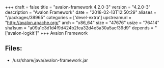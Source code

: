 +++
draft = false
title = "avalon-framework 4.2.0-3"
version = "4.2.0-3"
description = "Avalon Framework"
date = "2018-02-13T12:50:29"
aliases = "/packages/38965"
categories = ['devel-extra']
upstreamurl = "http://avalon.apache.org/"
arch = "x86_64"
size = "47676"
usize = "76414"
sha1sum = "a09a1c3d1d4f9d424b2fea32d4e5a30a5acf39d9"
depends = "['avalon-logkit']"
+++
Avalon Framework

## Files: 
* /usr/share/java/avalon-framework.jar
